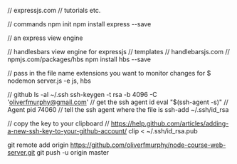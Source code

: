 // expressjs.com
// tutorials etc.


// commands
npm init
npm install express --save

// an express view engine

// handlesbars view engine for expressjs
// templates
// handlebarsjs.com
// npmjs.com/packages/hbs
npm install hbs --save


// pass in the file name extensions you want to monitor changes for
$ nodemon server.js -e js, hbs


// github
ls -al ~/.ssh
ssh-keygen -t rsa -b 4096 -C 'oliverfmurphy@gmail.com'
// get the ssh agent id
eval "$(ssh-agent -s)"
// Agent pid 74060
// tell the ssh agent where the file is
ssh-add ~/.ssh/id_rsa

// copy the key to your clipboard
// https://help.github.com/articles/adding-a-new-ssh-key-to-your-github-account/
clip < ~/.ssh/id_rsa.pub

git remote add origin https://github.com/oliverfmurphy/node-course-web-server.git
git push -u origin master
